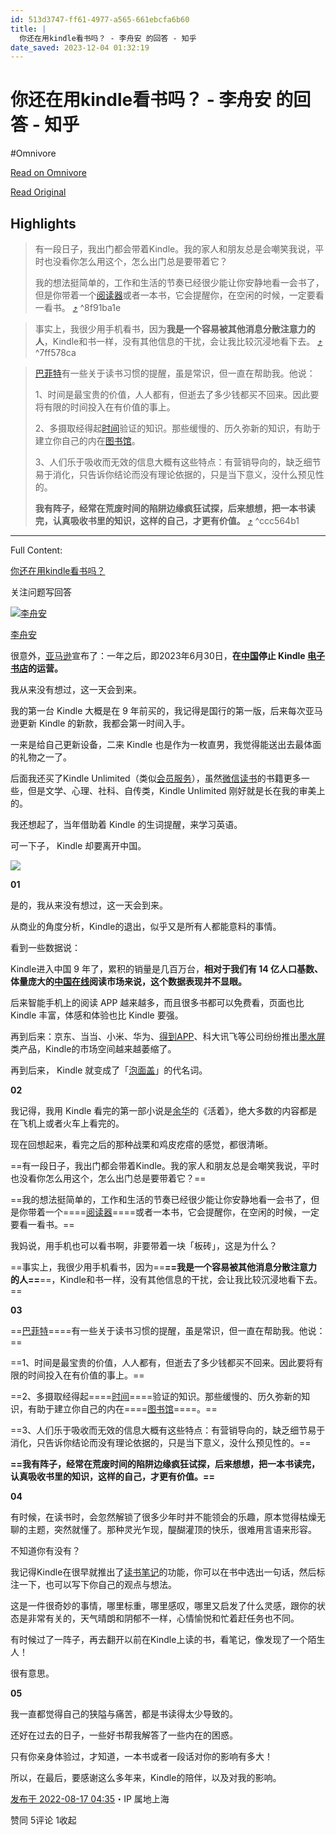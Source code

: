 ```yaml
---
id: 513d3747-ff61-4977-a565-661ebcfa6b60
title: |
  你还在用kindle看书吗？ - 李舟安 的回答 - 知乎
date_saved: 2023-12-04 01:32:19
---
```


# 你还在用kindle看书吗？ - 李舟安 的回答 - 知乎
#Omnivore

[Read on Omnivore](https://omnivore.app/me/kindle-18c338714c0)

[Read Original](https://www.zhihu.com/question/463108175/answer/2631343308)

## Highlights

> 有一段日子，我出门都会带着Kindle。我的家人和朋友总是会嘲笑我说，平时也没看你怎么用这个，怎么出门总是要带着它？
> 
> 我的想法挺简单的，工作和生活的节奏已经很少能让你安静地看一会书了，但是你带着一个[阅读器](https://www.zhihu.com/search?q=%E9%98%85%E8%AF%BB%E5%99%A8&search%5Fsource=Entity&hybrid%5Fsearch%5Fsource=Entity&hybrid%5Fsearch%5Fextra=%7B%22sourceType%22%3A%22answer%22%2C%22sourceId%22%3A2631343308%7D)或者一本书，它会提醒你，在空闲的时候，一定要看一看书。 [⤴️](https://omnivore.app/me/kindle-18c338714c0#8f91ba1e-0a0d-4cb8-8dd4-684837c0d8a1)  ^8f91ba1e

> 事实上，我很少用手机看书，因为**我是一个容易被其他消息分散注意力的人**，Kindle和书一样，没有其他信息的干扰，会让我比较沉浸地看下去。 [⤴️](https://omnivore.app/me/kindle-18c338714c0#7ff578ca-644d-4486-b5ce-d4ab021279b8)  ^7ff578ca

> [巴菲特](https://www.zhihu.com/search?q=%E5%B7%B4%E8%8F%B2%E7%89%B9&search%5Fsource=Entity&hybrid%5Fsearch%5Fsource=Entity&hybrid%5Fsearch%5Fextra=%7B%22sourceType%22%3A%22answer%22%2C%22sourceId%22%3A2631343308%7D)有一些关于读书习惯的提醒，虽是常识，但一直在帮助我。他说：
> 
> 1、时间是最宝贵的价值，人人都有，但逝去了多少钱都买不回来。因此要将有限的时间投入在有价值的事上。
> 
> 2、多摄取经得起[时间](https://www.zhihu.com/search?q=%E6%97%B6%E9%97%B4&search%5Fsource=Entity&hybrid%5Fsearch%5Fsource=Entity&hybrid%5Fsearch%5Fextra=%7B%22sourceType%22%3A%22answer%22%2C%22sourceId%22%3A2631343308%7D)验证的知识。那些缓慢的、历久弥新的知识，有助于建立你自己的内在[图书馆](https://www.zhihu.com/search?q=%E5%9B%BE%E4%B9%A6%E9%A6%86&search%5Fsource=Entity&hybrid%5Fsearch%5Fsource=Entity&hybrid%5Fsearch%5Fextra=%7B%22sourceType%22%3A%22answer%22%2C%22sourceId%22%3A2631343308%7D)。
> 
> 3、人们乐于吸收而无效的信息大概有这些特点：有营销导向的，缺乏细节易于消化，只告诉你结论而没有理论依据的，只是当下意义，没什么预见性的。
> 
> **我有阵子，经常在荒废时间的陷阱边缘疯狂试探，后来想想，把一本书读完，认真吸收书里的知识，这样的自己，才更有价值。** [⤴️](https://omnivore.app/me/kindle-18c338714c0#ccc564b1-4f80-4a5b-954d-ffb3c71c6fc1)  ^ccc564b1


--- 

Full Content: 

[你还在用kindle看书吗？](https://www.zhihu.com/question/463108175?utm%5Fid=0)

关注问题写回答

[![李舟安](https://proxy-prod.omnivore-image-cache.app/0x0,s5976UL-gE4ayQopBxt0lVXquiJIzmaXb_UIBfTjtdjE/https://picx.zhimg.com/v2-1adb7fd796b917d05fd8a3414a0f715d_l.jpg?source=2c26e567)](https://www.zhihu.com/people/joyleeza)

[李舟安](https://www.zhihu.com/people/joyleeza)

很意外，[亚马逊](https://www.zhihu.com/search?q=%E4%BA%9A%E9%A9%AC%E9%80%8A&search%5Fsource=Entity&hybrid%5Fsearch%5Fsource=Entity&hybrid%5Fsearch%5Fextra=%7B%22sourceType%22%3A%22answer%22%2C%22sourceId%22%3A2631343308%7D)宣布了：一年之后，即2023年6月30日，**在[中国](https://www.zhihu.com/search?q=%E4%B8%AD%E5%9B%BD&search%5Fsource=Entity&hybrid%5Fsearch%5Fsource=Entity&hybrid%5Fsearch%5Fextra=%7B%22sourceType%22%3A%22answer%22%2C%22sourceId%22%3A2631343308%7D)停止 Kindle [电子书店](https://www.zhihu.com/search?q=%E7%94%B5%E5%AD%90%E4%B9%A6%E5%BA%97&search%5Fsource=Entity&hybrid%5Fsearch%5Fsource=Entity&hybrid%5Fsearch%5Fextra=%7B%22sourceType%22%3A%22answer%22%2C%22sourceId%22%3A2631343308%7D)的运营。**

我从来没有想过，这一天会到来。

我的第一台 Kindle 大概是在 9 年前买的，我记得是国行的第一版，后来每次亚马逊更新 Kindle 的新款，我都会第一时间入手。

一来是给自己更新设备，二来 Kindle 也是作为一枚直男，我觉得能送出去最体面的礼物之一了。

后面我还买了Kindle Unlimited（类似[会员服务](https://www.zhihu.com/search?q=%E4%BC%9A%E5%91%98%E6%9C%8D%E5%8A%A1&search%5Fsource=Entity&hybrid%5Fsearch%5Fsource=Entity&hybrid%5Fsearch%5Fextra=%7B%22sourceType%22%3A%22answer%22%2C%22sourceId%22%3A2631343308%7D)），虽然[微信读书](https://www.zhihu.com/search?q=%E5%BE%AE%E4%BF%A1%E8%AF%BB%E4%B9%A6&search%5Fsource=Entity&hybrid%5Fsearch%5Fsource=Entity&hybrid%5Fsearch%5Fextra=%7B%22sourceType%22%3A%22answer%22%2C%22sourceId%22%3A2631343308%7D)的书籍更多一些，但是文学、心理、社科、自传类，Kindle Unlimited 刚好就是长在我的审美上的。

我还想起了，当年借助着 Kindle 的生词提醒，来学习英语。

可一下子， Kindle 却要离开中国。

![](https://proxy-prod.omnivore-image-cache.app/1080x1920,s42VQD5PUN57C2bnd9QshN-gxWbv8YlPXepUzSluzpHE/https://picx.zhimg.com/50/v2-9993b2fcd312268ab46b5dc21ce7a67d_720w.jpg?source=2c26e567)

**01**

是的，我从来没有想过，这一天会到来。

从商业的角度分析，Kindle的退出，似乎又是所有人都能意料的事情。

看到一些数据说：

Kindle进入中国 9 年了，累积的销量是几百万台，**相对于我们有 14 亿人口基数、体量庞大的[中国在线](https://www.zhihu.com/search?q=%E4%B8%AD%E5%9B%BD%E5%9C%A8%E7%BA%BF&search%5Fsource=Entity&hybrid%5Fsearch%5Fsource=Entity&hybrid%5Fsearch%5Fextra=%7B%22sourceType%22%3A%22answer%22%2C%22sourceId%22%3A2631343308%7D)阅读市场来说，这个数据表现并不显眼。**

后来智能手机上的阅读 APP 越来越多，而且很多书都可以免费看，页面也比 Kindle 丰富，体感和体验也比 Kindle 要强。

再到后来：京东、当当、小米、华为、[得到APP](https://www.zhihu.com/search?q=%E5%BE%97%E5%88%B0APP&search%5Fsource=Entity&hybrid%5Fsearch%5Fsource=Entity&hybrid%5Fsearch%5Fextra=%7B%22sourceType%22%3A%22answer%22%2C%22sourceId%22%3A2631343308%7D)、科大讯飞等公司纷纷推出[墨水屏](https://www.zhihu.com/search?q=%E5%A2%A8%E6%B0%B4%E5%B1%8F&search%5Fsource=Entity&hybrid%5Fsearch%5Fsource=Entity&hybrid%5Fsearch%5Fextra=%7B%22sourceType%22%3A%22answer%22%2C%22sourceId%22%3A2631343308%7D)类产品，Kindle的市场空间越来越萎缩了。

再到后来， Kindle 就变成了「[泡面盖](https://www.zhihu.com/search?q=%E6%B3%A1%E9%9D%A2%E7%9B%96&search%5Fsource=Entity&hybrid%5Fsearch%5Fsource=Entity&hybrid%5Fsearch%5Fextra=%7B%22sourceType%22%3A%22answer%22%2C%22sourceId%22%3A2631343308%7D)」的代名词。

**02**

我记得，我用 Kindle 看完的第一部小说是[余华](https://www.zhihu.com/search?q=%E4%BD%99%E5%8D%8E&search%5Fsource=Entity&hybrid%5Fsearch%5Fsource=Entity&hybrid%5Fsearch%5Fextra=%7B%22sourceType%22%3A%22answer%22%2C%22sourceId%22%3A2631343308%7D)的《活着》，绝大多数的内容都是在飞机上或者火车上看完的。

现在回想起来，看完之后的那种战栗和鸡皮疙瘩的感觉，都很清晰。

==有一段日子，我出门都会带着Kindle。我的家人和朋友总是会嘲笑我说，平时也没看你怎么用这个，怎么出门总是要带着它？==

==我的想法挺简单的，工作和生活的节奏已经很少能让你安静地看一会书了，但是你带着一个====[阅读器](https://www.zhihu.com/search?q=%E9%98%85%E8%AF%BB%E5%99%A8&search%5Fsource=Entity&hybrid%5Fsearch%5Fsource=Entity&hybrid%5Fsearch%5Fextra=%7B%22sourceType%22%3A%22answer%22%2C%22sourceId%22%3A2631343308%7D)====或者一本书，它会提醒你，在空闲的时候，一定要看一看书。==

我妈说，用手机也可以看书啊，非要带着一块「板砖」，这是为什么？

==事实上，我很少用手机看书，因为==**==我是一个容易被其他消息分散注意力的人==**==，Kindle和书一样，没有其他信息的干扰，会让我比较沉浸地看下去。==  

**03**

==[巴菲特](https://www.zhihu.com/search?q=%E5%B7%B4%E8%8F%B2%E7%89%B9&search%5Fsource=Entity&hybrid%5Fsearch%5Fsource=Entity&hybrid%5Fsearch%5Fextra=%7B%22sourceType%22%3A%22answer%22%2C%22sourceId%22%3A2631343308%7D)====有一些关于读书习惯的提醒，虽是常识，但一直在帮助我。他说：==

==1、时间是最宝贵的价值，人人都有，但逝去了多少钱都买不回来。因此要将有限的时间投入在有价值的事上。==

==2、多摄取经得起====[时间](https://www.zhihu.com/search?q=%E6%97%B6%E9%97%B4&search%5Fsource=Entity&hybrid%5Fsearch%5Fsource=Entity&hybrid%5Fsearch%5Fextra=%7B%22sourceType%22%3A%22answer%22%2C%22sourceId%22%3A2631343308%7D)====验证的知识。那些缓慢的、历久弥新的知识，有助于建立你自己的内在====[图书馆](https://www.zhihu.com/search?q=%E5%9B%BE%E4%B9%A6%E9%A6%86&search%5Fsource=Entity&hybrid%5Fsearch%5Fsource=Entity&hybrid%5Fsearch%5Fextra=%7B%22sourceType%22%3A%22answer%22%2C%22sourceId%22%3A2631343308%7D)====。==

==3、人们乐于吸收而无效的信息大概有这些特点：有营销导向的，缺乏细节易于消化，只告诉你结论而没有理论依据的，只是当下意义，没什么预见性的。==

**==我有阵子，经常在荒废时间的陷阱边缘疯狂试探，后来想想，把一本书读完，认真吸收书里的知识，这样的自己，才更有价值。==**

**04**

有时候，在读书时，会忽然解锁了很多少年时并不能领会的乐趣，原本觉得枯燥无聊的主题，突然就懂了。那种灵光乍现，醍醐灌顶的快乐，很难用言语来形容。

不知道你有没有？

我记得Kindle在很早就推出了[读书笔记](https://www.zhihu.com/search?q=%E8%AF%BB%E4%B9%A6%E7%AC%94%E8%AE%B0&search%5Fsource=Entity&hybrid%5Fsearch%5Fsource=Entity&hybrid%5Fsearch%5Fextra=%7B%22sourceType%22%3A%22answer%22%2C%22sourceId%22%3A2631343308%7D)的功能，你可以在书中选出一句话，然后标注一下，也可以写下你自己的观点与想法。

这是一件很奇妙的事情，哪里标重，哪里感叹，哪里又启发了什么灵感，跟你的状态是非常有关的，天气晴朗和阴郁不一样，心情愉悦和忙着赶任务也不同。

有时候过了一阵子，再去翻开以前在Kindle上读的书，看笔记，像发现了一个陌生人！

很有意思。

**05**

我一直都觉得自己的狭隘与痛苦，都是书读得太少导致的。

还好在过去的日子，一些好书帮我解答了一些内在的困惑。

只有你亲身体验过，才知道，一本书或者一段话对你的影响有多大！

所以，在最后，要感谢这么多年来，Kindle的陪伴，以及对我的影响。

[发布于 2022-08-17 04:35](https://www.zhihu.com/question/463108175/answer/2631343308)・IP 属地上海

​赞同 5​​评论 1​收起​
